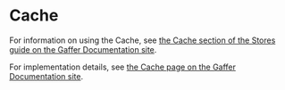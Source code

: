 # Cache

For information on using the Cache, see [the Cache section of the Stores guide on the Gaffer Documentation site](https://gchq.github.io/gaffer-doc/latest/reference/stores-guide/stores/).

For implementation details, see [the Cache page on the Gaffer Documentation site](https://gchq.github.io/gaffer-doc/latest/dev/cache/).
